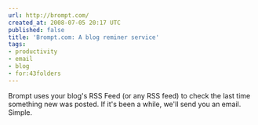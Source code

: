 ```yaml
---
url: http://brompt.com/
created_at: 2008-07-05 20:17 UTC
published: false
title: 'Brompt.com: A blog reminer service'
tags:
- productivity
- email
- blog
- for:43folders
---
```


Brompt uses your blog's RSS Feed (or any RSS feed) to check the last time something new was posted. If it's been a while, we'll send you an email. Simple.
